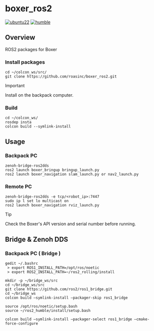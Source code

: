 # boxer_ros2
[![ubuntu22](https://img.shields.io/badge/-UBUNTU_22.04-orange?style=flat-square&logo=ubuntu&logoColor=white)](https://releases.ubuntu.com/jammy/)
[![humble](https://img.shields.io/badge/-HUMBLE-blue?style=flat-square&logo=ros)](https://docs.ros.org/en/humble/index.html)

## Overview
ROS2 packages for Boxer

### Install packages
```shell
cd ~/colcon_ws/src/
git clone https://github.com/roasinc/boxer_ros2.git
```
> [!IMPORTANT]  
> Install on the backpack computer.

### Build
```shellll --from-paths src --ignore-src -y
cd ~/colcon_ws/
rosdep insta
colcon build --symlink-install
```

## Usage
### Backpack PC
```
zenoh-bridge-ros2dds
ros2 launch boxer_bringup bringup_launch.py
ros2 launch boxer_navigation slam_launch.py or nav2_launch.py
```
### Remote PC
```
zenoh-bridge-ros2dds -e tcp/<robot_ip>:7447
sudo ip l set lo multicast on
ros2 launch boxer_navigation rviz_launch.py
```
> [!TIP]  
> Check the Boxer's API version and serial number before running.

## Bridge & Zenoh DDS

### Backpack PC ( Bridge )
```
gedit ~/.bashrc
 > export ROS1_INSTALL_PATH=/opt/ros/noetic
 > export ROS2_INSTALL_PATH=~/ros2_rolling/install

mkdir -p ~/bridge_ws/src
cd ~/bridge_ws/src
git clone https://github.com/ros2/ros1_bridge.git
cd ~/bridge_ws
colcon build —symlink-install —packager-skip ros1_bridge

source /opt/ros/noetic/setup.bash
source ~/ros2_humble/install/setup.bash

colcon build —symlink-install —packager-select ros1_bridge —cmake-force-configure
```

